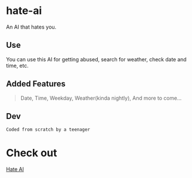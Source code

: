 # hate-ai
An AI that hates you.
## Use
You can use this AI for getting abused, search for weather, check date and time, etc.

## Added Features
> Date,
>  Time, 
>  Weekday,
>  Weather(kinda nightly),
>  And more to come...
 ## Dev
```bash
Coded from scratch by a teenager
```
# Check out
[Hate AI](https://obnoxiousnerd.github.io/hate-ai/)
